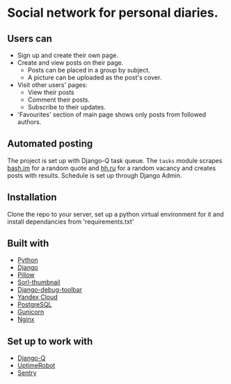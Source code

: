 # Social network for personal diaries.

## Users can
- Sign up and create their own page.
- Create and view posts on their page.
  - Posts can be placed in a group by subject.
  - A picture can be uploaded as the post's cover.
- Visit other users' pages:
  - View their posts
  - Comment their posts.
  - Subscribe to their updates.
- 'Favourites' section of main page shows only posts from followed authors.

## Automated posting
The project is set up with Django-Q task queue. The `tasks` module scrapes [bash.im](http://www.bash.im/) for a random quote and [hh.ru](http://www.hh.ru/) for a random vacancy and creates posts with results. Schedule is set up through Django Admin.

## Installation
Clone the repo to your server, set up a python virtual environment for it and install dependancies from 'requirements.txt'

## Built with

- [Python](https://www.python.org/)
- [Django](https://www.djangoproject.com/)
- [Pillow](https://pypi.org/project/Pillow/)
- [Sorl-thumbnail](https://pypi.org/project/sorl-thumbnail/)
- [Django-debug-toolbar](https://pypi.org/project/django-debug-toolbar/)
- [Yandex Cloud](https://cloud.yandex.ru/)
- [PostgreSQL](https://www.postgresql.org/)
- [Gunicorn](https://gunicorn.org/)
- [Nginx](https://nginx.org/)

## Set up to work with
- [Django-Q](https://pypi.org/project/django-q/)
- [UptimeRobot](https://uptimerobot.com)
- [Sentry](https://sentry.io/)
